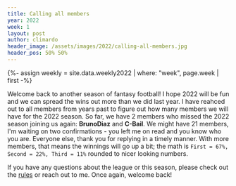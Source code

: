 ```yaml
---
title: Calling all members
year: 2022
week: 1
layout: post
author: climardo
header_image: /assets/images/2022/calling-all-members.jpg
header_pos: 50% 50%
---
```

{%- assign weekly = site.data.weekly2022 | where: "week", page.week | first -%}

Welcome back to another season of fantasy football! I hope 2022 will be fun and we can spread the wins out more than we did last year. I have reahced out to all members from years past to figure out how many members we will have for the 2022 season. So far, we have 2 members who missed the 2022 season joining us again: **BrunoDiaz** and **C-Bail**. We might have 21 members, I'm waiting on two confirmations - you left me on read and you know who you are. Everyone else, thank you for replying in a timely manner. With more members, that means the winnings will go up a bit; the math is `First = 67%, Second = 22%, Third = 11%` rounded to nicer looking numbers. 

If you have any questions about the league or this season, please check out the [rules](/rules) or reach out to me. Once again, welcome back!